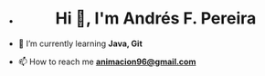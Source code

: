 - <h1 align="center">Hi 👋, I'm Andrés F. Pereira</h1>

- 🌱 I’m currently learning **Java, Git**

- 📫 How to reach me **animacion96@gmail.com**


<!---
andvigofp/andvigofp is a ✨ special ✨ repository because its `README.md` (this file) appears on your GitHub profile.
You can click the Preview link to take a look at your changes.
--->

